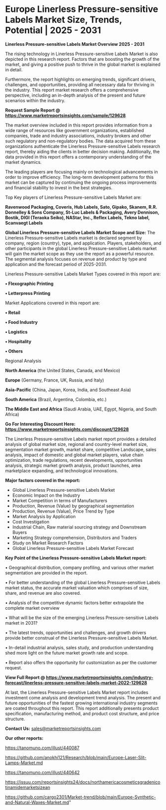 # Europe Linerless Pressure-sensitive Labels Market Size, Trends, Potential | 2025 - 2031

<Strong> Linerless Pressure-sensitive Labels Market Overview 2025 - 2031</strong>

The rising technology in Linerless Pressure-sensitive Labels Market is also depicted in this research report. Factors that are boosting the growth of the market, and giving a positive push to thrive in the global market is explained in detail.

Furthermore, the report highlights on emerging trends, significant drivers, challenges, and opportunities, providing all necessary data for thriving in the industry. This report market research offers a comprehensive perspective, including an in-depth analysis of the present and future scenarios within the industry.

<strong>Request Sample Report @ <a href=https://www.marketreportsinsights.com/sample/129628>https://www.marketreportsinsights.com/sample/129628</a></strong>

The market overview included in this report provides information from a wide range of resources like government organizations, established companies, trade and industry associations, industry brokers and other such regulatory and non-regulatory bodies. The data acquired from these organizations authenticate the Linerless Pressure-sensitive Labels research report, thereby aiding the clients in better decision making. Additionally, the data provided in this report offers a contemporary understanding of the market dynamics.

The leading players are focusing mainly on technological advancements in order to improve efficiency. The long-term development patterns for this market can be captured by continuing the ongoing process improvements and financial stability to invest in the best strategies.

Top Key players of Linerless Pressure-sensitive Labels Market are:

<strong>Ravenwood Packaging, Coveris, Hub Labels, Sato, Gipako, Skanem, R.R. Donnelley & Sons Company, St-Luc Labels & Packaging, Avery Dennison, Bostik, DIGI (Teraoka Seiko), NAStar, Inc., Reflex Labels, Tekno label, Scanvaegt Labels</strong>

<strong><b>Global Linerless Pressure-sensitive Labels Market Scope and Size:</b></strong>
The Linerless Pressure-sensitive Labels market is declared segment by company, region (country), type, and application. Players, stakeholders, and other participants in the global Linerless Pressure-sensitive Labels market will gain the market scope as they use the report as a powerful resource. The segmental analysis focuses on revenue and product by type and application and the forecast period of 2025-2031.

Linerless Pressure-sensitive Labels Market Types covered in this report are:

<strong>• Flexographic Printing

• Letterpress Printing</strong>

Market Applications covered in this report are:

<strong>• Retail

• Food Industry

• Logistics

• Hospitality

• Others</strong> 

Regional Analysis

<strong>North America</strong> (the United States, Canada, and Mexico)

<strong>Europe</strong> (Germany, France, UK, Russia, and Italy)

<strong>Asia-Pacific</strong> (China, Japan, Korea, India, and Southeast Asia)

<strong>South America</strong> (Brazil, Argentina, Colombia, etc.)

<strong>The Middle East and Africa</strong> (Saudi Arabia, UAE, Egypt, Nigeria, and South Africa)

<strong>Go For Interesting Discount Here: <a href=https://www.marketreportsinsights.com/discount/129628>https://www.marketreportsinsights.com/discount/129628</a></strong>

The Linerless Pressure-sensitive Labels market report provides a detailed analysis of global market size, regional and country-level market size, segmentation market growth, market share, competitive Landscape, sales analysis, impact of domestic and global market players, value chain optimization, trade regulations, recent developments, opportunities analysis, strategic market growth analysis, product launches, area marketplace expanding, and technological innovations.

<strong><b>Major factors covered in the report:</b></strong>
<ul>
  <li>Global Linerless Pressure-sensitive Labels Market </li>
  <li>Economic Impact on the Industry</li>
  <li>Market Competition in terms of Manufacturers</li>
  <li>Production, Revenue (Value) by geographical segmentation</li>
  <li>Production, Revenue (Value), Price Trend by Type</li>
  <li>Market Analysis by Application</li>
  <li>Cost Investigation</li>
  <li>Industrial Chain, Raw material sourcing strategy and Downstream Buyers</li>
  <li>Marketing Strategy comprehension, Distributors and Traders</li>
  <li>Study on Market Research Factors</li>
  <li>Global Linerless Pressure-sensitive Labels Market Forecast</li>
</ul>

<strong><b>Key Point of the Linerless Pressure-sensitive Labels Market report:</b></strong>

• Geographical distribution, company profiling, and various other market segmentation are provided in the report.

• For better understanding of the global Linerless Pressure-sensitive Labels market status, the accurate market valuation which comprises of size, share, and revenue are also covered.

• Analysis of the competitive dynamic factors better extrapolate the complete market overview

• What will be the size of the emerging Linerless Pressure-sensitive Labels market in 2031?

• The latest trends, opportunities and challenges, and growth drivers provide better construal of the Linerless Pressure-sensitive Labels Market.

• In-detail industrial analysis, sales study, and production understanding shed more light on the future market growth rate and scope.

• Report also offers the opportunity for customization as per the customer request.

<strong><b>View Full Report @ <a href=https://www.marketreportsinsights.com/industry-forecast/linerless-pressure-sensitive-labels-market-2022-129628>https://www.marketreportsinsights.com/industry-forecast/linerless-pressure-sensitive-labels-market-2022-129628</a></b></strong>


At last, the Linerless Pressure-sensitive Labels Market report includes investment come analysis and development trend analysis. The present and future opportunities of the fastest growing international industry segments are coated throughout this report. This report additionally presents product specification, manufacturing method, and product cost structure, and price structure.

<strong>Contact Us:</strong>
sales@marketreportsinsights.com

<strong>Our other reports:</strong>

<a href=https://tanomuno.com/illust/440087>https://tanomuno.com/illust/440087</a>

<a href=https://github.com/anokhi121/Research/blob/main/Europe-Laser-Slit-Lamps-Market.md>https://github.com/anokhi121/Research/blob/main/Europe-Laser-Slit-Lamps-Market.md</a>

<a href=https://tanomuno.com/illust/440642>https://tanomuno.com/illust/440642</a>

<a href=https://issuu.com/reportsinsights24/docs/northamericacosmeticsgradenicotinamidemarketsizean>https://issuu.com/reportsinsights24/docs/northamericacosmeticsgradenicotinamidemarketsizean</a>

<a href=https://github.com/cargo2301/Market-trend/blob/main/Europe-Synthetic-and-Natural-Waxes-Market.md>https://github.com/cargo2301/Market-trend/blob/main/Europe-Synthetic-and-Natural-Waxes-Market.md</a>"
